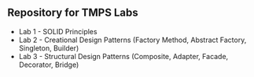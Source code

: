 ## Repository for TMPS Labs

- Lab 1 - SOLID Principles
- Lab 2 - Creational Design Patterns (Factory Method, Abstract Factory, Singleton, Builder)
- Lab 3 - Structural Design Patterns (Composite, Adapter, Facade, Decorator, Bridge)